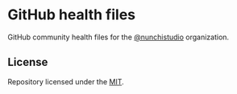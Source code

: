 # GitHub health files

GitHub community health files for the [@nunchistudio](https://github.com/nunchistudio)
organization.

## License

Repository licensed under the [MIT](./LICENSE).
